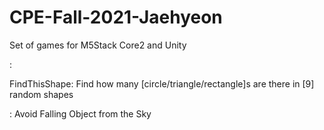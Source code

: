 #  CPE-Fall-2021-Jaehyeon

Set of games for M5Stack Core2 and Unity

<fileName>: <game description>

FindThisShape: Find how many [circle/triangle/rectangle]s are there in [9] random shapes

<fileName>: Avoid Falling Object from the Sky
